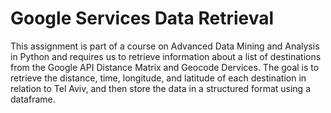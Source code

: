 # Google Services Data Retrieval
This assignment is part of a course on Advanced Data Mining and Analysis in Python and requires us to retrieve information about a list of destinations from the Google API Distance Matrix and Geocode Dervices.
The goal is to retrieve the distance, time, longitude, and latitude of each destination in relation to Tel Aviv, and then store the data in a structured format using a dataframe.

